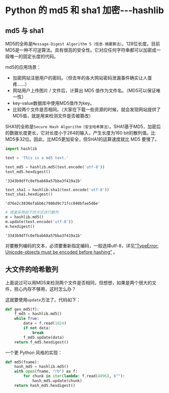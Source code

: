 
# Python 的 md5 和 sha1 加密---hashlib

## md5 与 sha1
MD5的全称是`Message-Digest Algorithm 5（信息-摘要算法）`。128位长度。目前MD5是一种不可逆算法。具有很高的安全性。它对应任何字符串都可以加密成一段唯一的固定长度的代码。

md5的应用场景： 
- 加密网站注册用户的密码。（但去年的各大网站密码泄漏事件确实让人蛋疼……）
- 网站用户上传图片 / 文件后，计算出 MD5 值作为文件名。（MD5可以保证唯一性）
- key-value数据库中使用MD5值作为key。
- 比较两个文件是否相同。（大家在下载一些资源的时候，就会发现网站提供了MD5值，就是用来检测文件是否被篡改） 


SHA1的全称是`Secure Hash Algorithm（安全哈希算法）`。SHA1基于MD5，加密后的数据长度更长，它对长度小于264的输入，产生长度为160 bit的散列值。比MD5多32位。因此，比MD5更加安全，但SHA1的运算速度就比 MD5 要慢了。


```python
import hashlib

text = 'This is a md5 text.'

text_md5 = hashlib.md5(text.encode('utf-8'))
text_md5.hexdigest()
```




    '3343b9dffc0efbab68a57bba3f419a1b'




```python
text_sha1 = hashlib.sha1(text.encode('utf-8'))
text_sha1.hexdigest()
```




    'd76e2c3830efabb6c7986d9c71fcc040bfae5d6e'




```python
# 或者采用如下的方式进行散列
m = hashlib.md5()
m.update(text.encode('utf-8'))
m.hexdigest()
```




    '3343b9dffc0efbab68a57bba3f419a1b'



对要散列编码的文本，必须要重新指定编码，一般选择utf-8，详见[“TypeError: Unicode-objects must be encoded before hashing”](http://stackoverflow.com/questions/7585307/typeerror-unicode-objects-must-be-encoded-before-hashing) 。

## 大文件的哈希散列
上面说过可以用MD5来检测两个文件是否相同，但想想，如果是两个很大的文件，担心内存不够用，这时怎么办？

这就要使用`update`方法了。代码如下：


```python
def gen_md5(f):
    f_md5 = hashlib.md5()
    while True:
        data = f.read(1024)
        if not data:
            break
        f_md5.update(data)
    return f_md5.hexdigest()
```

一个更 Python 风格的实现：


```python
def md5(fname):
    hash_md5 = hashlib.md5()
    with open(fname, "rb") as f:
        for chunk in iter(lambda: f.read(4096), b""):
            hash_md5.update(chunk)
    return hash_md5.hexdigest()
```
